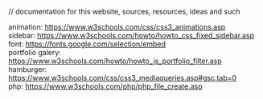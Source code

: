 // documentation for this website, sources, resources, ideas and such

animation: https://www.w3schools.com/css/css3_animations.asp <br>
sidebar: https://www.w3schools.com/howto/howto_css_fixed_sidebar.asp <br>
font: https://fonts.google.com/selection/embed <br>
portfolio galery: https://www.w3schools.com/howto/howto_js_portfolio_filter.asp <br>
hamburger: https://www.w3schools.com/css/css3_mediaqueries.asp#gsc.tab=0 <br>
php: https://www.w3schools.com/php/php_file_create.asp <br>
